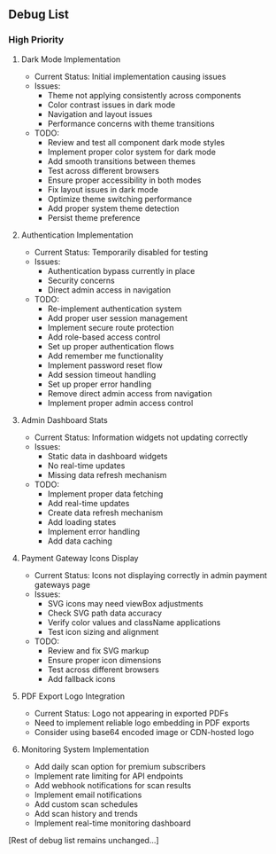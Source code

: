 ## Debug List

### High Priority
1. Dark Mode Implementation
   - Current Status: Initial implementation causing issues
   - Issues:
     - Theme not applying consistently across components
     - Color contrast issues in dark mode
     - Navigation and layout issues
     - Performance concerns with theme transitions
   - TODO:
     - Review and test all component dark mode styles
     - Implement proper color system for dark mode
     - Add smooth transitions between themes
     - Test across different browsers
     - Ensure proper accessibility in both modes
     - Fix layout issues in dark mode
     - Optimize theme switching performance
     - Add proper system theme detection
     - Persist theme preference

2. Authentication Implementation
   - Current Status: Temporarily disabled for testing
   - Issues:
     - Authentication bypass currently in place
     - Security concerns
     - Direct admin access in navigation
   - TODO:
     - Re-implement authentication system
     - Add proper user session management
     - Implement secure route protection
     - Add role-based access control
     - Set up proper authentication flows
     - Add remember me functionality
     - Implement password reset flow
     - Add session timeout handling
     - Set up proper error handling
     - Remove direct admin access from navigation
     - Implement proper admin access control

3. Admin Dashboard Stats
   - Current Status: Information widgets not updating correctly
   - Issues:
     - Static data in dashboard widgets
     - No real-time updates
     - Missing data refresh mechanism
   - TODO:
     - Implement proper data fetching
     - Add real-time updates
     - Create data refresh mechanism
     - Add loading states
     - Implement error handling
     - Add data caching

4. Payment Gateway Icons Display
   - Current Status: Icons not displaying correctly in admin payment gateways page
   - Issues:
     - SVG icons may need viewBox adjustments
     - Check SVG path data accuracy
     - Verify color values and className applications
     - Test icon sizing and alignment
   - TODO:
     - Review and fix SVG markup
     - Ensure proper icon dimensions
     - Test across different browsers
     - Add fallback icons

5. PDF Export Logo Integration
   - Current Status: Logo not appearing in exported PDFs
   - Need to implement reliable logo embedding in PDF exports
   - Consider using base64 encoded image or CDN-hosted logo

6. Monitoring System Implementation
   - Add daily scan option for premium subscribers
   - Implement rate limiting for API endpoints
   - Add webhook notifications for scan results
   - Implement email notifications
   - Add custom scan schedules
   - Add scan history and trends
   - Implement real-time monitoring dashboard

[Rest of debug list remains unchanged...]